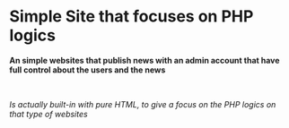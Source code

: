 # Simple Site that focuses on PHP logics

__An simple websites that publish news with an admin account that have full control about the users and the news__

<br>

*Is actually built-in with pure HTML, to give a focus on the PHP logics on that type of websites*